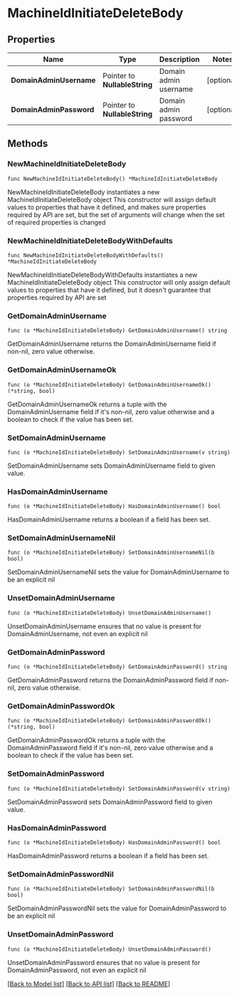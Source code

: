 # MachineIdInitiateDeleteBody

## Properties

Name | Type | Description | Notes
------------ | ------------- | ------------- | -------------
**DomainAdminUsername** | Pointer to **NullableString** | Domain admin username | [optional] 
**DomainAdminPassword** | Pointer to **NullableString** | Domain admin password | [optional] 

## Methods

### NewMachineIdInitiateDeleteBody

`func NewMachineIdInitiateDeleteBody() *MachineIdInitiateDeleteBody`

NewMachineIdInitiateDeleteBody instantiates a new MachineIdInitiateDeleteBody object
This constructor will assign default values to properties that have it defined,
and makes sure properties required by API are set, but the set of arguments
will change when the set of required properties is changed

### NewMachineIdInitiateDeleteBodyWithDefaults

`func NewMachineIdInitiateDeleteBodyWithDefaults() *MachineIdInitiateDeleteBody`

NewMachineIdInitiateDeleteBodyWithDefaults instantiates a new MachineIdInitiateDeleteBody object
This constructor will only assign default values to properties that have it defined,
but it doesn't guarantee that properties required by API are set

### GetDomainAdminUsername

`func (o *MachineIdInitiateDeleteBody) GetDomainAdminUsername() string`

GetDomainAdminUsername returns the DomainAdminUsername field if non-nil, zero value otherwise.

### GetDomainAdminUsernameOk

`func (o *MachineIdInitiateDeleteBody) GetDomainAdminUsernameOk() (*string, bool)`

GetDomainAdminUsernameOk returns a tuple with the DomainAdminUsername field if it's non-nil, zero value otherwise
and a boolean to check if the value has been set.

### SetDomainAdminUsername

`func (o *MachineIdInitiateDeleteBody) SetDomainAdminUsername(v string)`

SetDomainAdminUsername sets DomainAdminUsername field to given value.

### HasDomainAdminUsername

`func (o *MachineIdInitiateDeleteBody) HasDomainAdminUsername() bool`

HasDomainAdminUsername returns a boolean if a field has been set.

### SetDomainAdminUsernameNil

`func (o *MachineIdInitiateDeleteBody) SetDomainAdminUsernameNil(b bool)`

 SetDomainAdminUsernameNil sets the value for DomainAdminUsername to be an explicit nil

### UnsetDomainAdminUsername
`func (o *MachineIdInitiateDeleteBody) UnsetDomainAdminUsername()`

UnsetDomainAdminUsername ensures that no value is present for DomainAdminUsername, not even an explicit nil
### GetDomainAdminPassword

`func (o *MachineIdInitiateDeleteBody) GetDomainAdminPassword() string`

GetDomainAdminPassword returns the DomainAdminPassword field if non-nil, zero value otherwise.

### GetDomainAdminPasswordOk

`func (o *MachineIdInitiateDeleteBody) GetDomainAdminPasswordOk() (*string, bool)`

GetDomainAdminPasswordOk returns a tuple with the DomainAdminPassword field if it's non-nil, zero value otherwise
and a boolean to check if the value has been set.

### SetDomainAdminPassword

`func (o *MachineIdInitiateDeleteBody) SetDomainAdminPassword(v string)`

SetDomainAdminPassword sets DomainAdminPassword field to given value.

### HasDomainAdminPassword

`func (o *MachineIdInitiateDeleteBody) HasDomainAdminPassword() bool`

HasDomainAdminPassword returns a boolean if a field has been set.

### SetDomainAdminPasswordNil

`func (o *MachineIdInitiateDeleteBody) SetDomainAdminPasswordNil(b bool)`

 SetDomainAdminPasswordNil sets the value for DomainAdminPassword to be an explicit nil

### UnsetDomainAdminPassword
`func (o *MachineIdInitiateDeleteBody) UnsetDomainAdminPassword()`

UnsetDomainAdminPassword ensures that no value is present for DomainAdminPassword, not even an explicit nil

[[Back to Model list]](../README.md#documentation-for-models) [[Back to API list]](../README.md#documentation-for-api-endpoints) [[Back to README]](../README.md)


